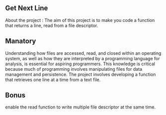 ## Get Next Line 
About the project : The aim of this project is to make you code a function that returns a line, read from a file descriptor. 

## Manatory
Understanding how files are accessed, read, and closed within an operating system, as well as how they are interpreted by a programming language for analysis, is essential for aspiring programmers. This knowledge is critical because much of programming involves manipulating files for data management and persistence. The project involves developing a function that retrieves one line at a time from a text file.


## Bonus 
enable the read function to write multiple file descriptor at the same time.

